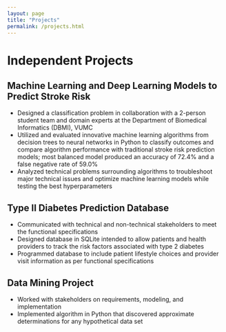 ```yaml
---
layout: page
title: "Projects"
permalink: /projects.html
---
```


# Independent Projects  

## Machine Learning and Deep Learning Models to Predict Stroke Risk                                                        

* Designed a classification problem in collaboration with a 2-person student team and domain experts at the Department of Biomedical Informatics (DBMI), VUMC
* Utilized and evaluated innovative machine learning algorithms from decision trees to neural networks in Python to classify outcomes and compare algorithm performance with traditional stroke risk prediction models; most balanced model produced an accuracy of 72.4% and a false negative rate of 59.0%
* Analyzed technical problems surrounding algorithms to troubleshoot major technical issues and optimize machine learning models while testing the best hyperparameters

## Type II Diabetes Prediction Database                                                                                

* Communicated with technical and non-technical stakeholders to meet the functional specifications
* Designed database in SQLite intended to allow patients and health providers to track the risk factors associated with type 2 diabetes
* Programmed database to include patient lifestyle choices and provider visit information as per functional specifications

## Data Mining Project                                                                                                    

* Worked with stakeholders on requirements, modeling, and implementation
* Implemented algorithm in Python that discovered approximate determinations for any hypothetical data set